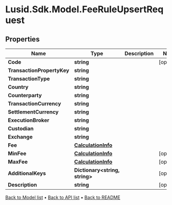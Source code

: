 # Lusid.Sdk.Model.FeeRuleUpsertRequest

## Properties

Name | Type | Description | Notes
------------ | ------------- | ------------- | -------------
**Code** | **string** |  | [optional] 
**TransactionPropertyKey** | **string** |  | 
**TransactionType** | **string** |  | 
**Country** | **string** |  | 
**Counterparty** | **string** |  | 
**TransactionCurrency** | **string** |  | 
**SettlementCurrency** | **string** |  | 
**ExecutionBroker** | **string** |  | 
**Custodian** | **string** |  | 
**Exchange** | **string** |  | 
**Fee** | [**CalculationInfo**](CalculationInfo.md) |  | 
**MinFee** | [**CalculationInfo**](CalculationInfo.md) |  | [optional] 
**MaxFee** | [**CalculationInfo**](CalculationInfo.md) |  | [optional] 
**AdditionalKeys** | **Dictionary&lt;string, string&gt;** |  | [optional] 
**Description** | **string** |  | [optional] 

[Back to Model list](../README.md#documentation-for-models) &#8226; [Back to API list](../README.md#documentation-for-api-endpoints) &#8226; [Back to README](../README.md)

